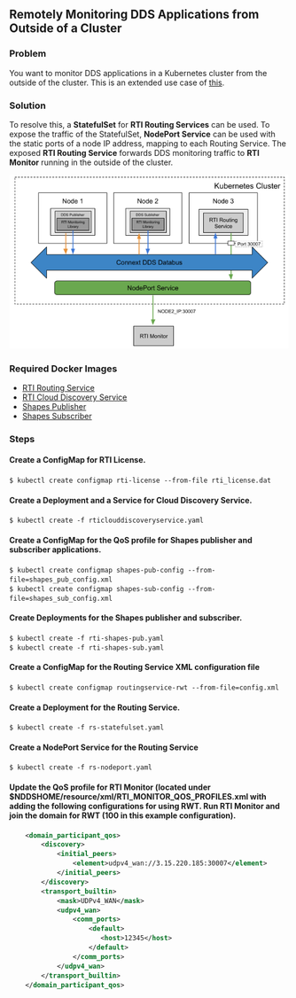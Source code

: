 ## Remotely Monitoring DDS Applications from Outside of a Cluster

### Problem

You want to monitor DDS applications in a Kubernetes cluster from the outside of the cluster. This is an extended use case of [this](../routingservice_rwt). 

### Solution

To resolve this, a **StatefulSet** for **RTI Routing Services** can be used. To expose the traffic of the StatefulSet, **NodePort Service** can be used with the static ports of a node IP address, mapping to each Routing Service. The exposed **RTI Routing Service** forwards DDS monitoring traffic to **RTI Monitor** running in the outside of the cluster. 

![Remotely Monitoring DDS Applications](routingservice_rwt_monitoring.png)

### Required Docker Images
- [RTI Routing Service](../dockerfiles/rti_routingservice)
- [RTI Cloud Discovery Service](../dockerfiles/rti_clouddiscoveryservice)
- [Shapes Publisher](../dockerfiles/shapes_pub)
- [Shapes Subscriber](../dockerfiles/shapes_sub)

### Steps

#### Create a ConfigMap for RTI License.
`$ kubectl create configmap rti-license --from-file rti_license.dat`

#### Create a Deployment and a Service for Cloud Discovery Service.
`$ kubectl create -f rticlouddiscoveryservice.yaml`

#### Create a ConfigMap for the QoS profile for Shapes publisher and subscriber applications.
`$ kubectl create configmap shapes-pub-config --from-file=shapes_pub_config.xml`\
`$ kubectl create configmap shapes-sub-config --from-file=shapes_sub_config.xml`

#### Create Deployments for the Shapes publisher and subscriber. 
`$ kubectl create -f rti-shapes-pub.yaml`\
`$ kubectl create -f rti-shapes-sub.yaml`

#### Create a ConfigMap for the Routing Service XML configuration file
`$ kubectl create configmap routingservice-rwt --from-file=config.xml`

#### Create a Deployment for the Routing Service. 
`$ kubectl create -f rs-statefulset.yaml`

#### Create a NodePort Service for the Routing Service
`$ kubectl create -f rs-nodeport.yaml`

#### Update the QoS profile for RTI Monitor (located under $NDDSHOME/resource/xml/RTI_MONITOR_QOS_PROFILES.xml with adding the following configurations for using RWT. Run RTI Monitor and join the domain for RWT (100 in this example configuration). 
```xml 
    <domain_participant_qos>
        <discovery>
            <initial_peers>
                <element>udpv4_wan://3.15.220.185:30007</element>
            </initial_peers>
        </discovery>
        <transport_builtin>
            <mask>UDPv4_WAN</mask>
            <udpv4_wan>
                <comm_ports>
                    <default>
                       <host>12345</host>
                    </default>
                </comm_ports>
            </udpv4_wan>
        </transport_builtin>
    </domain_participant_qos>
```
